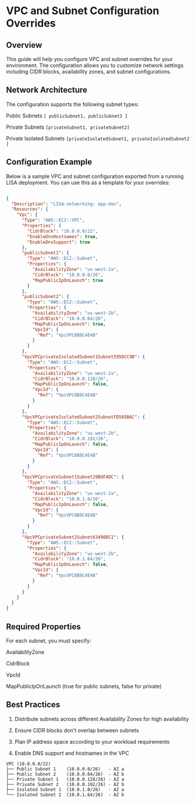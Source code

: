 # VPC and Subnet Configuration Overrides

## Overview

This guide will help you configure VPC and subnet overrides for your environment. The configuration allows you to
customize network settings including CIDR blocks, availability zones, and subnet configurations.

## Network Architecture

The configuration supports the following subnet types:

Public Subnets `[ publicSubnet1, publicSubnet2 ]`

Private Subnets `[privateSubnet1, privateSubnet2]`

Private Isolated Subnets `[privateIsolatedSubnet1, privateIsolatedSubnet2 ]`

## Configuration Example

Below is a sample VPC and subnet configuration exported from a running LISA deployment. You can use this as a template
for your overrides:

```json

{
  "Description": "LISA-networking: app-dev",
  "Resources": {
    "Vpc": {
      "Type": "AWS::EC2::VPC",
      "Properties": {
        "CidrBlock": "10.0.0.0/22",
        "EnableDnsHostnames": true,
        "EnableDnsSupport": true
      },
      "publicSubnet1": {
        "Type": "AWS::EC2::Subnet",
        "Properties": {
          "AvailabilityZone": "us-west-2a",
          "CidrBlock": "10.0.0.0/26",
          "MapPublicIpOnLaunch": true
        }
      },
      "publicSubnet2": {
        "Type": "AWS::EC2::Subnet",
        "Properties": {
          "AvailabilityZone": "us-west-2b",
          "CidrBlock": "10.0.0.64/26",
          "MapPublicIpOnLaunch": true,
          "VpcId": {
            "Ref": "VpcVPC8B8C4E4B"
          }
        }
      },
      "VpcVPCprivateIsolatedSubnet1Subnet595DCC9B": {
        "Type": "AWS::EC2::Subnet",
        "Properties": {
          "AvailabilityZone": "us-west-2a",
          "CidrBlock": "10.0.0.128/26",
          "MapPublicIpOnLaunch": false,
          "VpcId": {
            "Ref": "VpcVPC8B8C4E4B"
          }
        }
      },
      "VpcVPCprivateIsolatedSubnet2SubnetFD505B6C": {
        "Type": "AWS::EC2::Subnet",
        "Properties": {
          "AvailabilityZone": "us-west-2b",
          "CidrBlock": "10.0.0.192/26",
          "MapPublicIpOnLaunch": false,
          "VpcId": {
            "Ref": "VpcVPC8B8C4E4B"
          }
        }
      },
      "VpcVPCprivateSubnet1Subnet29B9FADC": {
        "Type": "AWS::EC2::Subnet",
        "Properties": {
          "AvailabilityZone": "us-west-2a",
          "CidrBlock": "10.0.1.0/26",
          "MapPublicIpOnLaunch": false,
          "VpcId": {
            "Ref": "VpcVPC8B8C4E4B"
          }
        }
      },
      "VpcVPCprivateSubnet2Subnet63498DC1": {
        "Type": "AWS::EC2::Subnet",
        "Properties": {
          "AvailabilityZone": "us-west-2b",
          "CidrBlock": "10.0.1.64/26",
          "MapPublicIpOnLaunch": false,
          "VpcId": {
            "Ref": "VpcVPC8B8C4E4B"
          }
        }
      }
    }
  }
}
```

## Required Properties

For each subnet, you must specify:

AvailabilityZone

CidrBlock

VpcId

MapPublicIpOnLaunch (true for public subnets, false for private)

## Best Practices

1. Distribute subnets across different Availability Zones for high availability

2. Ensure CIDR blocks don't overlap between subnets

3. Plan IP address space according to your workload requirements

4. Enable DNS support and hostnames in the VPC

```
VPC (10.0.0.0/22)
├── Public Subnet 1    (10.0.0.0/26)   - AZ a
├── Public Subnet 2    (10.0.0.64/26)  - AZ b
├── Private Subnet 1   (10.0.0.128/26) - AZ a
├── Private Subnet 2   (10.0.0.192/26) - AZ b
├── Isolated Subnet 1  (10.0.1.0/26)   - AZ a
└── Isolated Subnet 2  (10.0.1.64/26)  - AZ b
```
